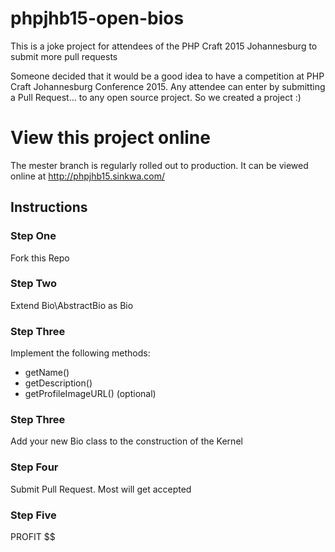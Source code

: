 # phpjhb15-open-bios
This is a  joke project for attendees of the PHP Craft 2015 Johannesburg to submit more pull requests

Someone decided that it would be a good idea to have a competition at PHP Craft Johannesburg Conference 2015. Any attendee can enter by submitting a Pull Request... to any open source project. So we created a project :)

# View this project online

The mester branch is regularly rolled out to production. It can be viewed online at http://phpjhb15.sinkwa.com/

## Instructions 

### Step One
Fork this Repo

### Step Two

Extend Bio\AbstractBio as <YourName>Bio

### Step Three 

Implement the following methods:
* getName()
* getDescription()
* getProfileImageURL() (optional)

### Step Three
Add your new Bio class to the construction of the Kernel

### Step Four
Submit Pull Request. Most will get accepted

### Step Five
PROFIT $$
